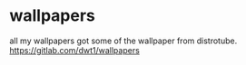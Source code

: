 # wallpapers
all my wallpapers
got some of the wallpaper from distrotube.
https://gitlab.com/dwt1/wallpapers
